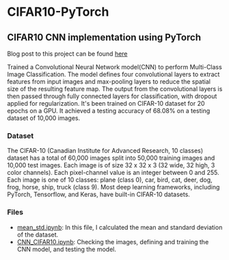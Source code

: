 # CIFAR10-PyTorch

## CIFAR10 CNN implementation using PyTorch

Blog post to this project can be found [here](https://machinelearningbrain.website/pytorch-cnn-on-cifar10/)

Trained a Convolutional Neural Network model(CNN) to perform Multi-Class Image Classification. The model defines four convolutional layers to extract features from input images and max-pooling layers to reduce the spatial size of the resulting feature map. The output from the convolutional layers is then passed through fully connected layers for classification, with dropout applied for regularization. It's been trained on CIFAR-10 dataset for 20 epochs on a GPU. It achieved a testing accuracy of 68.08% on a testing dataset of 10,000 images.

### Dataset

The CIFAR-10 (Canadian Institute for Advanced Research, 10 classes) dataset has a total of 60,000 images split into 50,000 training images and 10,000 test images. Each image is of size 32 x 32 x 3 (32 wide, 32 high, 3 color channels). Each pixel-channel value is an integer between 0 and 255. Each image is one of 10 classes: plane (class 0), car, bird, cat, deer, dog, frog, horse, ship, truck (class 9). Most deep learning frameworks, including PyTorch, Tensorflow, and Keras, have built-in CIFAR-10 datasets.

### Files

* [mean_std.ipynb](mean_std.ipynb): In this file, I calculated the mean and standard deviation of the dataset.
* [CNN_CIFAR10.ipynb](CNN_CIFAR10.ipynb): Checking the images, defining and training the CNN model, and testing the model.
